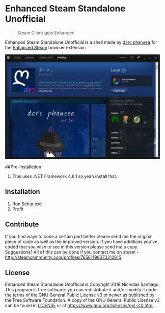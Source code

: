 # Enhanced Steam Standalone Unofficial
> Steam Client gets Enhanced

Enhanced Steam Standalone Unofficial is a shell made by [darc phansea](http://steamcommunity.com/profiles/76561198373212815) for the [Enhanced Steam](https://github.com/jshackles/Enhanced_Steam) browser extension 

![](header.png)

##Pre-Installation

1. This uses .NET Framework 4.6.1 so yeah install that.

## Installation

1. Run Setup.exe
2. Profit

## Contribute

If you find ways to code a certain part better please send me the original piece of code as well as the improved version.
If you have additions you've coded that you wish to see in this version please send me a copy.
Suggestions? All of this can be done if you contact me on steam - http://steamcommunity.com/profiles/76561198373212815

## License

Enhanced Steam Standalone Unofficial is Copyright 2018 Nicholas Santiago.  This program is free software: you can redistribute it and/or modify it under the terms of the GNU General Public License v3 or newer as published by the Free Software Foundation.  A copy of the GNU General Public License v3 can be found in [LICENSE](LICENSE) or at https://www.gnu.org/licenses/gpl-3.0.html.
